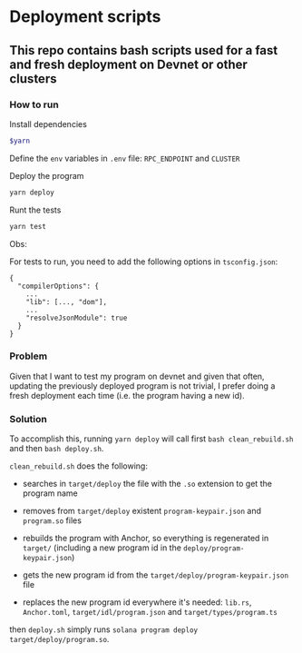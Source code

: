 # Deployment scripts

## This repo contains bash scripts used for a fast and fresh deployment on Devnet or other clusters

### How to run

Install dependencies

```bash
$yarn
```

Define the `env` variables in `.env` file: `RPC_ENDPOINT` and `CLUSTER`

Deploy the program

```bash
yarn deploy
```

Runt the tests
```bash
yarn test
```

Obs:

For tests to run, you need to add the following options in `tsconfig.json`:

```
{
  "compilerOptions": {
    ...
    "lib": [..., "dom"],
    ...
    "resolveJsonModule": true
  }
}
```


### Problem

Given that I want to test my program on devnet and given that often, updating the previously deployed program is not trivial, 
I prefer doing a fresh deployment each time (i.e. the program having a new id).

### Solution

To accomplish this, running `yarn deploy` will call first `bash clean_rebuild.sh` and then `bash deploy.sh`.

`clean_rebuild.sh` does the following:

- searches in `target/deploy` the file with the `.so` extension to get the program name

- removes from `target/deploy` existent `program-keypair.json` and `program.so` files

- rebuilds the program with Anchor, so everything is regenerated in `target/` (including a new program id in the `deploy/program-keypair.json`)

- gets the new program id from the `target/deploy/program-keypair.json` file

- replaces the new program id everywhere it's needed: `lib.rs`, `Anchor.toml`, `target/idl/program.json` and `target/types/program.ts`

then `deploy.sh` simply runs `solana program deploy target/deploy/program.so`.